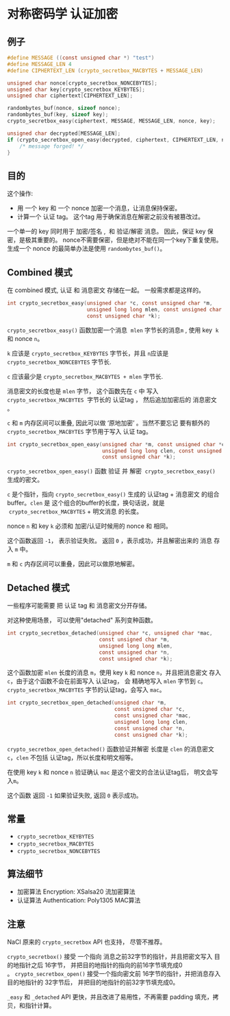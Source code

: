 # 对称密码学 认证加密 

## 例子

```c
#define MESSAGE ((const unsigned char *) "test")
#define MESSAGE_LEN 4
#define CIPHERTEXT_LEN (crypto_secretbox_MACBYTES + MESSAGE_LEN)

unsigned char nonce[crypto_secretbox_NONCEBYTES];
unsigned char key[crypto_secretbox_KEYBYTES];
unsigned char ciphertext[CIPHERTEXT_LEN];

randombytes_buf(nonce, sizeof nonce);
randombytes_buf(key, sizeof key);
crypto_secretbox_easy(ciphertext, MESSAGE, MESSAGE_LEN, nonce, key);

unsigned char decrypted[MESSAGE_LEN];
if (crypto_secretbox_open_easy(decrypted, ciphertext, CIPHERTEXT_LEN, nonce, key) != 0) {
    /* message forged! */
}
```

## 目的

这个操作:
- 用 一个 key  和 一个 nonce 加密一个消息，让消息保持保密。
- 计算一个 认证 tag。 这个tag 用于确保消息在解密之前没有被篡改过。


一个单一的 key 同时用于 加密/签名 ,  和 验证/解密 消息。 因此，保证 key 保密，是极其重要的。
nonce不需要保密，但是绝对不能在同一个key下重复使用。生成一个 nonce 的最简单办法是使用 `randombytes_buf()`。


## Combined 模式


在 combined 模式, 认证  和 消息密文 存储在一起。 一般需求都是这样的。

```c
int crypto_secretbox_easy(unsigned char *c, const unsigned char *m,
                          unsigned long long mlen, const unsigned char *n,
                          const unsigned char *k);
```

 `crypto_secretbox_easy()`  函数加密一个消息  `mlen` 字节长的消息`m` , 使用 key  `k` 和 nonce `n`。
 
`k` 应该是 `crypto_secretbox_KEYBYTES` 字节长，并且 `n`应该是 `crypto_secretbox_NONCEBYTES` 字节长.

`c` 应该最少是 `crypto_secretbox_MACBYTES + mlen` 字节长.

消息密文的长度也是 `mlen` 字节， 这个函数先在 `c` 中 写入 `crypto_secretbox_MACBYTES`  字节长的 认证tag ， 然后追加加密后的 消息密文  。

`c` 和 `m` 内存区间可以重叠, 因此可以做 ‘原地加密’ 。当然不要忘记 要有额外的 `crypto_secretbox_MACBYTES` 字节用于写入 认证 tag。


```c
int crypto_secretbox_open_easy(unsigned char *m, const unsigned char *c,
                               unsigned long long clen, const unsigned char *n,
                               const unsigned char *k);
```

`crypto_secretbox_open_easy()` 函数 验证 并 解密  `crypto_secretbox_easy()` 生成的密文。

`c` 是个指针，指向 `crypto_secretbox_easy()` 生成的  认证tag + 消息密文  的组合buffer。`clen` 是 这个组合的buffer的长度，换句话说，就是  `crypto_secretbox_MACBYTES` + 明文消息 的长度。


 nonce `n` 和 key `k` 必须和 加密/认证时候用的  nonce 和  相同。
 
这个函数返回 `-1`， 表示验证失败。
返回 `0` ，表示成功，并且解密出来的 消息 存入 `m` 中。

`m` 和 `c` 内存区间可以重叠，因此可以做原地解密。


## Detached 模式


一些程序可能需要 把 认证 tag  和 消息密文分开存储。

对这种使用场景， 可以使用"detached" 系列变种函数。

```c
int crypto_secretbox_detached(unsigned char *c, unsigned char *mac,
                              const unsigned char *m,
                              unsigned long long mlen,
                              const unsigned char *n,
                              const unsigned char *k);
```
这个函数加密 `mlen` 长度的消息 `m`，使用 key `k` 和 nonce `n`，并且把消息密文 存入 `c`，由于这个函数不会在前面写入 认证tag， 会 精确地写入 `mlen` 字节到 `c`。
 `crypto_secretbox_MACBYTES` 字节的认证tag，会写入 `mac`。
 
```c
int crypto_secretbox_open_detached(unsigned char *m,
                                   const unsigned char *c,
                                   const unsigned char *mac,
                                   unsigned long long clen,
                                   const unsigned char *n,
                                   const unsigned char *k);
```

 `crypto_secretbox_open_detached()` 函数验证并解密 长度是 `clen` 的消息密文 `c`，`clen` 不包括 认证tag，所以长度和明文相等。
 
在使用 key `k` 和 nonce `n` 验证确认 `mac` 是这个密文的合法认证tag后， 明文会写入`m`。

这个函数 返回 `-1` 如果验证失败, 返回 `0` 表示成功。


## 常量

- `crypto_secretbox_KEYBYTES`
- `crypto_secretbox_MACBYTES`
- `crypto_secretbox_NONCEBYTES`

## 算法细节

- 加密算法 Encryption: XSalsa20 流加密算法
- 认证算法 Authentication: Poly1305 MAC算法

## 注意

 NaCl 原来的 `crypto_secretbox` API 也支持， 尽管不推荐。

 
`crypto_secretbox()` 接受 一个指向 消息之前32字节的指针，并且把密文写入 目的地指针之后 16字节， 并把目的地指针的指向的前16字节填充成0 。 `crypto_secretbox_open()` 接受一个指向密文前 16字节的指针，并把消息存入 目的地指针的 32字节后， 并把目的地指针的前32字节填充成0。

 `_easy` 和 `_detached`  API 更快，并且改进了易用性，不再需要 padding 填充，拷贝，和指针计算。
